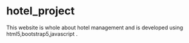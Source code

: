 # hotel_project
This website is whole about hotel management and is developed using html5,bootstrap5,javascript .
